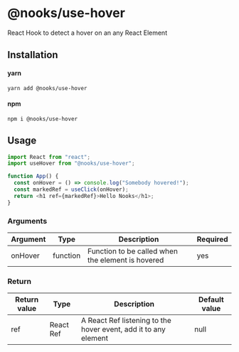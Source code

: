 # @nooks/use-hover

React Hook to detect a hover on an any React Element

## Installation

#### yarn

`yarn add @nooks/use-hover`

#### npm

`npm i @nooks/use-hover`

## Usage

```js
import React from "react";
import useHover from "@nooks/use-hover";

function App() {
  const onHover = () => console.log("Somebody hovered!");
  const markedRef = useClick(onHover);
  return <h1 ref={markedRef}>Hello Nooks</h1>;
}
```

### Arguments

| Argument | Type     | Description                                       | Required |
| -------- | -------- | ------------------------------------------------- | -------- |
| onHover  | function | Function to be called when the element is hovered | yes      |

### Return

| Return value | Type      | Description                                                     | Default value |
| ------------ | --------- | --------------------------------------------------------------- | ------------- |
| ref          | React Ref | A React Ref listening to the hover event, add it to any element | null          |
